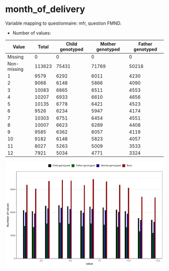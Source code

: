 # month_of_delivery
Variable mapping to questionnaire: mfr, question FMND.
- Number of values:

| Value | Total | Child genotyped | Mother genotyped | Father genotyped |
| ----- | ----- | --------------- | ---------------- | ---------------- |
| Missing | 0 | 0 | 0 | 0 |
| Non-missing | 113623 | 75431 | 71769 | 50218 |
| 1 | 9579 | 6292 | 6011 | 4230 |
| 2 | 9068 | 6148 | 5866 | 4090 |
| 3 | 10083 | 6865 | 6511 | 4553 |
| 4 | 10207 | 6933 | 6610 | 4656 |
| 5 | 10135 | 6778 | 6421 | 4523 |
| 6 | 9526 | 6234 | 5947 | 4174 |
| 7 | 10303 | 6751 | 6454 | 4551 |
| 8 | 10007 | 6623 | 6289 | 4408 |
| 9 | 9585 | 6362 | 6057 | 4119 |
| 10 | 9182 | 6148 | 5823 | 4057 |
| 11 | 8027 | 5263 | 5009 | 3533 |
| 12 | 7921 | 5034 | 4771 | 3324 |



![](month_of_delivery_n.png)



